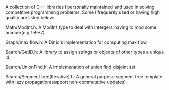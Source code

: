 A collection of C++ libraries I personally maintained and used in solving competitive programming problems.
Some I frequenly used or having high quality are listed below:

Math/ModInt.h: A ModInt type to deal with intergers having to mod some number(e.g 1e9+7)

Graph/max flow.h: A Dinic's implementation for computing max flow

Search/GetID.h: A library to assign strings or objects of other types a unique id

Search/UnionFind.h: A implemenation of union find disjoint set

Search/Segment tree(Iterative).h: A general purpose segment tree template with lazy propagation(support non-commutative updates)
